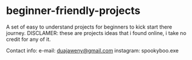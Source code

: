 # beginner-friendly-projects

A set of easy to understand projects for beginners to kick start there journey.
DISCLAMER: these are projects ideas that i found online, i take no credit for any of it.

Contact info:
e-mail: duajaweny@gmail.com
instagram: spookyboo.exe

